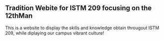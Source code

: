 ## Tradition Webite for ISTM 209 focusing on the 12thMan

This is a website to display the skills and knowledge obtain througout ISTM 209, while diplaying our campus vibrant culture!

